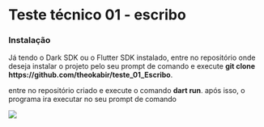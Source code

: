 <h1>Teste técnico 01 - escribo</h1>
<h3>Instalação</h3>
<p>Já tendo o Dark SDK ou o Flutter SDK instalado, entre no repositório onde deseja instalar o projeto pelo seu prompt de comando e execute <strong>git clone https://github.com/theokabir/teste_01_Escribo</strong>.</p>
<p>entre no repositório criado e execute o comando <strong>dart run</strong>. após isso, o programa ira executar no seu prompt de comando</p>
<!-- <h3>Prints</h3> -->
<img src="https://i.imgur.com/l9jSdeU.png" >

